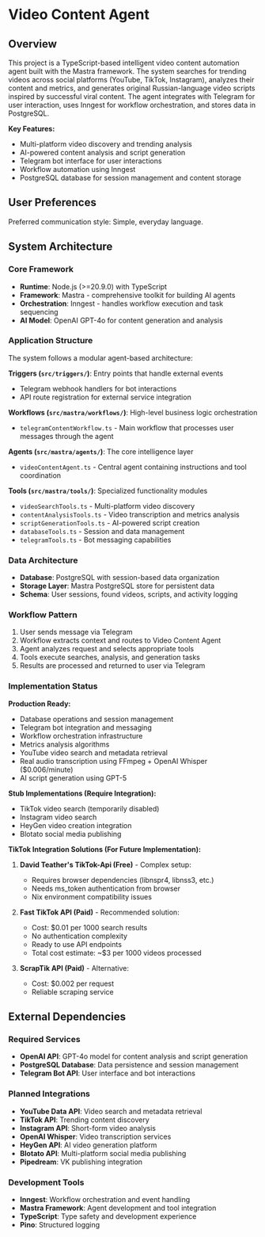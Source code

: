 # Video Content Agent

## Overview

This project is a TypeScript-based intelligent video content automation agent built with the Mastra framework. The system searches for trending videos across social platforms (YouTube, TikTok, Instagram), analyzes their content and metrics, and generates original Russian-language video scripts inspired by successful viral content. The agent integrates with Telegram for user interaction, uses Inngest for workflow orchestration, and stores data in PostgreSQL.

**Key Features:**
- Multi-platform video discovery and trending analysis
- AI-powered content analysis and script generation
- Telegram bot interface for user interactions
- Workflow automation using Inngest
- PostgreSQL database for session management and content storage

## User Preferences

Preferred communication style: Simple, everyday language.

## System Architecture

### Core Framework
- **Runtime**: Node.js (>=20.9.0) with TypeScript
- **Framework**: Mastra - comprehensive toolkit for building AI agents
- **Orchestration**: Inngest - handles workflow execution and task sequencing
- **AI Model**: OpenAI GPT-4o for content generation and analysis

### Application Structure
The system follows a modular agent-based architecture:

**Triggers (`src/triggers/`)**: Entry points that handle external events
- Telegram webhook handlers for bot interactions
- API route registration for external service integration

**Workflows (`src/mastra/workflows/`)**: High-level business logic orchestration
- `telegramContentWorkflow.ts` - Main workflow that processes user messages through the agent

**Agents (`src/mastra/agents/`)**: The core intelligence layer
- `videoContentAgent.ts` - Central agent containing instructions and tool coordination

**Tools (`src/mastra/tools/`)**: Specialized functionality modules
- `videoSearchTools.ts` - Multi-platform video discovery
- `contentAnalysisTools.ts` - Video transcription and metrics analysis
- `scriptGenerationTools.ts` - AI-powered script creation
- `databaseTools.ts` - Session and data management
- `telegramTools.ts` - Bot messaging capabilities

### Data Architecture
- **Database**: PostgreSQL with session-based data organization
- **Storage Layer**: Mastra PostgreSQL store for persistent data
- **Schema**: User sessions, found videos, scripts, and activity logging

### Workflow Pattern
1. User sends message via Telegram
2. Workflow extracts context and routes to Video Content Agent
3. Agent analyzes request and selects appropriate tools
4. Tools execute searches, analysis, and generation tasks
5. Results are processed and returned to user via Telegram

### Implementation Status
**Production Ready:**
- Database operations and session management  
- Telegram bot integration and messaging
- Workflow orchestration infrastructure
- Metrics analysis algorithms
- YouTube video search and metadata retrieval
- Real audio transcription using FFmpeg + OpenAI Whisper ($0.006/minute)
- AI script generation using GPT-5

**Stub Implementations (Require Integration):**
- TikTok video search (temporarily disabled)
- Instagram video search
- HeyGen video creation integration
- Blotato social media publishing

**TikTok Integration Solutions (For Future Implementation):**
1. **David Teather's TikTok-Api (Free)** - Complex setup:
   - Requires browser dependencies (libnspr4, libnss3, etc.)
   - Needs ms_token authentication from browser
   - Nix environment compatibility issues

2. **Fast TikTok API (Paid)** - Recommended solution:
   - Cost: $0.01 per 1000 search results
   - No authentication complexity
   - Ready to use API endpoints
   - Total cost estimate: ~$3 per 1000 videos processed

3. **ScrapTik API (Paid)** - Alternative:
   - Cost: $0.002 per request
   - Reliable scraping service

## External Dependencies

### Required Services
- **OpenAI API**: GPT-4o model for content analysis and script generation
- **PostgreSQL Database**: Data persistence and session management
- **Telegram Bot API**: User interface and bot interactions

### Planned Integrations
- **YouTube Data API**: Video search and metadata retrieval
- **TikTok API**: Trending content discovery
- **Instagram API**: Short-form video analysis
- **OpenAI Whisper**: Video transcription services
- **HeyGen API**: AI video generation platform
- **Blotato API**: Multi-platform social media publishing
- **Pipedream**: VK publishing integration

### Development Tools
- **Inngest**: Workflow orchestration and event handling
- **Mastra Framework**: Agent development and tool integration
- **TypeScript**: Type safety and development experience
- **Pino**: Structured logging